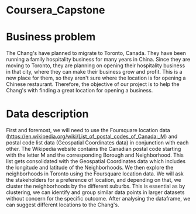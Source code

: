 # Coursera_Capstone
# Business problem
The Chang's have planned to migrate to Toronto, Canada. They have been running a family hospitality business for many years in China.
Since they are moving to Toronto, they are planning on opening their hospitality business in that city, where they can make their business
grow and profit. This is a new place for them, so they aren't sure where the location is for opening a Chinese restaurant. Therefore, the
objective of our project is to help the Chang's with finding a great location for opening a business.

# Data description

First and foremost, we will need to use the Foursquare location data (https://en.wikipedia.org/wiki/List_of_postal_codes_of_Canada:_M)
and postal code list data (Geospatial Coordinates data) in conjunction with each other. The Wikipedia website contains the Canadian 
postal code starting with the letter M and the corresponding Borough and Neighborhood. This list gets consolidated with the Geospatial Coordinates
data which includes the longitude and latitude of the Neighborhoods. We then explore the neighborhoods in Toronto using the Foursquare location data.
We will ask the stakeholders for a preference of location, and depending on that, we cluster the neighborhoods by the different suburbs.
This is essential as by clustering, we can identify and group similar data points in larger datasets without concern for the specific outcome.
After analysing the dataframe, we can suggest different locations to the Chang's.
